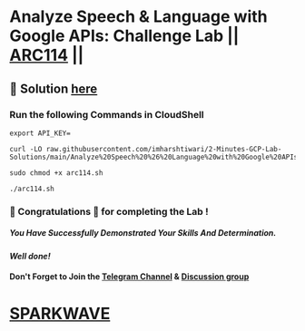 # Analyze Speech & Language with Google APIs: Challenge Lab || [ARC114](https://www.cloudskillsboost.google/focuses/63851?parent=catalog) ||

## 🔑 Solution [here](https://www.youtube.com/@sparkwave.01)

### Run the following Commands in CloudShell

```
export API_KEY=
```
```
curl -LO raw.githubusercontent.com/imharshtiwari/2-Minutes-GCP-Lab-Solutions/main/Analyze%20Speech%20%26%20Language%20with%20Google%20APIs%20Challenge%20Lab/arc114.sh

sudo chmod +x arc114.sh

./arc114.sh
```

### 🐼 Congratulations 🎉 for completing the Lab !

##### *You Have Successfully Demonstrated Your Skills And Determination.*

#### *Well done!*

#### Don't Forget to Join the [Telegram Channel](https://t.me/sparkwave.01) & [Discussion group](https://t.me/sparkwave.01chats)

# [SPARKWAVE](https://www.youtube.com/@sparkwave.01)